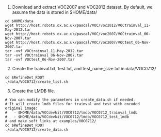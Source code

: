 1. Download and extract VOC2007 and VOC2012 dataset. By default, we assume the data is stored in $HOME/data/
  ```Shell
  cd $HOME/data
  wget http://host.robots.ox.ac.uk/pascal/VOC/voc2012/VOCtrainval_11-May-2012.tar
  wget http://host.robots.ox.ac.uk/pascal/VOC/voc2007/VOCtrainval_06-Nov-2007.tar
  wget http://host.robots.ox.ac.uk/pascal/VOC/voc2007/VOCtest_06-Nov-2007.tar
  tar -xvf VOCtrainval_11-May-2012.tar
  tar -xvf VOCtrainval_06-Nov-2007.tar
  tar -xvf VOCtest_06-Nov-2007.tar
  ```


2. Create the trainval.txt, test.txt, and test_name_size.txt in data/VOC0712/
  ```Shell
  cd $RefineDet_ROOT
  ./data/VOC0712/create_list.sh
  ```


3. Create the LMDB file.
  ```Shell
  # You can modify the parameters in create_data.sh if needed.
  # It will create lmdb files for trainval and test with encoded original image:
  #   - $HOME/data/VOCdevkit/VOC0712/lmdb/VOC0712_trainval_lmdb
  #   - $HOME/data/VOCdevkit/VOC0712/lmdb/VOC0712_test_lmdb
  # and make soft links at examples/VOC0712/
  cd $RefineDet_ROOT
  ./data/VOC0712/create_data.sh
  ```

